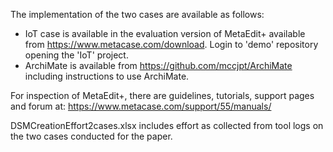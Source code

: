 The implementation of the two cases are available as follows:

- IoT case is available in the evaluation version of MetaEdit+ available from https://www.metacase.com/download. Login to 'demo' repository opening the 'IoT' project.
- ArchiMate is available from https://github.com/mccjpt/ArchiMate including instructions to use ArchiMate. 

For inspection of MetaEdit+, there are guidelines, tutorials, support pages and forum at: https://www.metacase.com/support/55/manuals/

DSMCreationEffort2cases.xlsx includes effort as collected from tool logs on the two cases conducted for the paper. 
